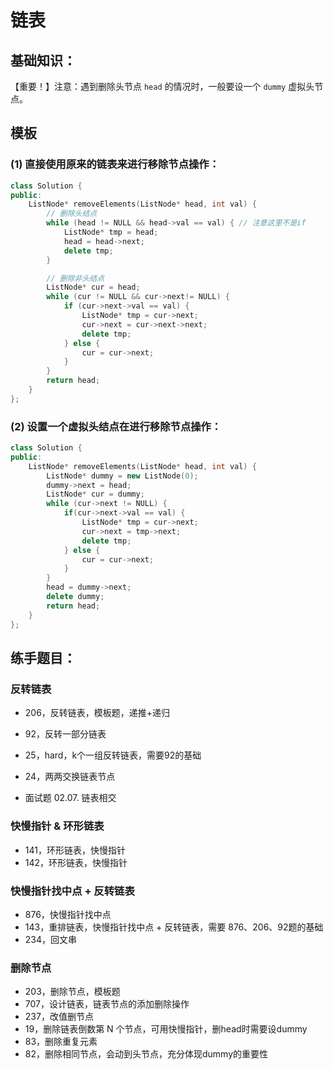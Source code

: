 # 链表

## 基础知识：

【重要！】注意：遇到删除头节点 `head` 的情况时，一般要设一个 `dummy` 虚拟头节点。

## 模板

### (1) 直接使用原来的链表来进行移除节点操作：

```cpp
class Solution {
public:
    ListNode* removeElements(ListNode* head, int val) {
        // 删除头结点
        while (head != NULL && head->val == val) { // 注意这里不是if
            ListNode* tmp = head;
            head = head->next;
            delete tmp;
        }

        // 删除非头结点
        ListNode* cur = head;
        while (cur != NULL && cur->next!= NULL) {
            if (cur->next->val == val) {
                ListNode* tmp = cur->next;
                cur->next = cur->next->next;
                delete tmp;
            } else {
                cur = cur->next;
            }
        }
        return head;
    }
};
```

### (2) 设置一个虚拟头结点在进行移除节点操作：

```cpp
class Solution {
public:
    ListNode* removeElements(ListNode* head, int val) {
        ListNode* dummy = new ListNode(0);
        dummy->next = head;
        ListNode* cur = dummy;
        while (cur->next != NULL) {
            if(cur->next->val == val) {
                ListNode* tmp = cur->next;
                cur->next = tmp->next;
                delete tmp;
            } else {
                cur = cur->next;
            }
        }
        head = dummy->next;
        delete dummy;
        return head;
    }
};
```

## 练手题目：

### 反转链表
- 206，反转链表，模板题，递推+递归
- 92，反转一部分链表
- 25，hard，k个一组反转链表，需要92的基础

- 24，两两交换链表节点

- 面试题 02.07. 链表相交

### 快慢指针 & 环形链表
- 141，环形链表，快慢指针
- 142，环形链表，快慢指针

### 快慢指针找中点 + 反转链表
- 876，快慢指针找中点
- 143，重排链表，快慢指针找中点 + 反转链表，需要 876、206、92题的基础
- 234，回文串

### 删除节点
- 203，删除节点，模板题
- 707，设计链表，链表节点的添加删除操作
- 237，改值删节点
- 19，删除链表倒数第 N 个节点，可用快慢指针，删head时需要设dummy
- 83，删除重复元素
- 82，删除相同节点，会动到头节点，充分体现dummy的重要性


